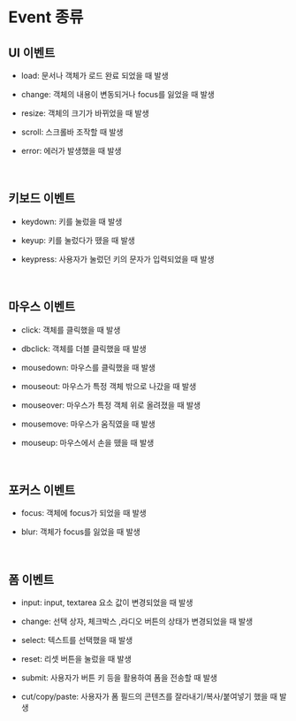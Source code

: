 # Event 종류

## UI 이벤트

- load: 문서나 객체가 로드 완료 되었을 때 발생

- change: 객체의 내용이 변동되거나 focus를 잃었을 때 발생

- resize: 객체의 크기가 바뀌었을 때 발생

- scroll: 스크롤바 조작할 때 발생

- error: 에러가 발생했을 때 발생

<br />

## 키보드 이벤트

- keydown: 키를 눌렀을 때 발생

- keyup: 키를 눌렀다가 뗐을 때 발생

- keypress: 사용자가 눌렀던 키의 문자가 입력되었을 때 발생

<br />

## 마우스 이벤트

- click: 객체를 클릭했을 때 발생

- dbclick: 객체를 더블 클릭했을 때 발생

- mousedown: 마우스를 클릭했을 때 발생

- mouseout: 마우스가 특정 객체 밖으로 나갔을 때 발생

- mouseover: 마우스가 특정 객체 위로 올려졌을 때 발생

- mousemove: 마우스가 움직였을 때 발생

- mouseup: 마우스에서 손을 뗐을 때 발생

<br />

## 포커스 이벤트

- focus: 객체에 focus가 되었을 때 발생

- blur: 객체가 focus를 잃었을 때 발생

<br />

## 폼 이벤트

- input: input, textarea 요소 값이 변경되었을 때 발생

- change: 선택 상자, 체크박스 ,라디오 버튼의 상태가 변경되었을 때 발생

- select: 텍스트를 선택했을 때 발생

- reset: 리셋 버튼을 눌렀을 때 발생

- submit: 사용자가 버튼 키 등을 활용하여 폼을 전송할 때 발생

- cut/copy/paste: 사용자가 폼 필드의 콘텐츠를 잘라내기/복사/붙여넣기 했을 때 발생
